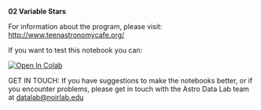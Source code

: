 **02 Variable Stars**

For information about the program, please visit: http://www.teenastronomycafe.org/

If you want to test this notebook you can: 

[![Open In Colab](https://colab.research.google.com/assets/colab-badge.svg)](https://colab.research.google.com/github/noaodatalab/notebooks-latest/blob/master/06_EPO/e-TeenAstronomyCafe/02_Variable_Stars/Variable_Stars.ipynb)

GET IN TOUCH: If you have suggestions to make the notebooks better, or if you encounter problems, please get in touch with the Astro Data Lab team at datalab@noirlab.edu


